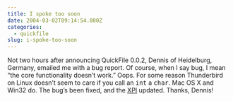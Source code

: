 ```yaml
---
title: I spoke too soon
date: 2004-03-02T09:14:54.000Z
categories:
  - quickfile
slug: i-spoke-too-soon
---
```

Not two hours after announcing QuickFile 0.0.2, Dennis of Heidelburg, Germany, emailed me with a bug report. Of course, when I say bug, I mean “the core functionality doesn’t work.” Oops. For some reason Thunderbird on Linux doesn’t seem to care if you call an <tt class="docutils literal">int</tt> a <tt class="docutils literal">char</tt>. Mac <span class="caps">OS</span> X and Win32 do. The bug’s been fixed, and the [<span class="caps">XPI</span>][1]  updated. Thanks, Dennis!



 [1]: /projects/quickfile/download.html
